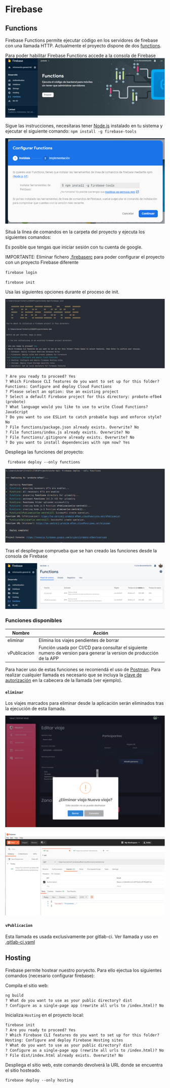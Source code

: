 # Firebase 
## Functions

Firebase Functions permite ejecutar código en los
servidores de firebase con una llamada HTTP. Actualmente el proyecto dispone de dos [functions](#funciones-disponibles).

Para poder habilitar Firebase Functions accede a la consola
de Firebase
![16](images/16.PNG)

Sigue las instrucciones, necesitaras tener [Node.js](https://nodejs.org/en/) instalado en tu sistema y ejecutar el siguiente comando:
`npm install -g firebase-tools`

![17](images/17.PNG)

Situá la línea de comandos en la carpeta del proyecto y ejecuta los siguientes comandos:

Es posible que tengas que iniciar sesión con tu cuenta de google.


IMPORTANTE: Eliminar fichero [.firebaserc](/.firebaserc) para poder configurar el proyecto con un proyecto Firebase diferente

`firebase login` 

`firebase init` 

Usa las siguientes opciones durante el proceso de init. 

![21](images/21.PNG)

```
? Are you ready to proceed? Yes
? Which Firebase CLI features do you want to set up for this folder?  Functions: Configure and deploy Cloud Functions
? Please select an option: Use an existing project
? Select a default Firebase project for this directory: probote-efbe4 (probote)
? What language would you like to use to write Cloud Functions? JavaScript
? Do you want to use ESLint to catch probable bugs and enforce style? No
? File functions/package.json already exists. Overwrite? No
? File functions/index.js already exists. Overwrite? No
? File functions/.gitignore already exists. Overwrite? No
? Do you want to install dependencies with npm now? Yes
```

Despliega las funciones del proyecto:

` firebase deploy --only functions`

![19](images/19.PNG)



Tras el despliegue comprueba que se han creado las funciones desde la consola de Firebase

![20](images/20.PNG)

### Funciones disponibles

| Nombre | Acción | 
| --- | --- |
| eliminar | Elimina los viajes pendientes de borrar |
| vPublicacion | Función usada por CI/CD para consultar el siguiente numero de version para generar la version de producción de la APP |


Para hacer uso de estas funciones se recomendá el uso de [Postman](https://www.postman.com/). Para realizar cualquier llamada
es necesario que se incluya la [clave de autorización](https://gitlab.com/pabil/bote-dw/-/blob/ee77c1e4bac35837abd474c8ad898f7b9873db12/functions/index.js#L7) en la cabecera de la llamada (ver ejemplo).
#### `eliminar`

Los viajes marcados para eliminar desde la aplicación serán eliminados tras la ejecución de esta llamada.

![22](images/22.PNG)

![23](images/23.PNG)

#### `vPublicacion`

Esta llamada es usada exclusivamente por gitlab-ci. Ver llamada y uso en [.gitlab-ci.yaml](https://gitlab.com/pabil/bote-dw/-/blob/ee77c1e4bac35837abd474c8ad898f7b9873db12/.gitlab-ci.yml#L21)

## Hosting

Firebase permite hostear nuestro poryecto. Para ello ejectua los siguientes comandos (necesario configurar firebase):

Compila el sitio web:
```
ng build
? What do you want to use as your public directory? dist
? Configure as a single-page app (rewrite all urls to /index.html)? No
```

Inicializa `Hosting` en el proyecto local:

```
firebase init
? Are you ready to proceed? Yes
? Which Firebase CLI features do you want to set up for this folder? Hosting: Configure and deploy Firebase Hosting sites
? What do you want to use as your public directory? dist
? Configure as a single-page app (rewrite all urls to /index.html)? No
? File dist/index.html already exists. Overwrite? No
```
Despliega el sitio web, este comando devolverá la URL donde se encuentra el sitio hosteado.

```
firebase deploy --only hosting
```

